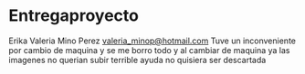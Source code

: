 # Entregaproyecto
Erika Valeria Mino Perez
valeria_minop@hotmail.com
Tuve un inconveniente por cambio de maquina y se me borro todo y al cambiar de maquina ya las imagenes no querian subir
terrible ayuda no quisiera ser descartada